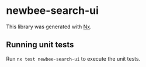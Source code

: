 # newbee-search-ui

This library was generated with [Nx](https://nx.dev).

## Running unit tests

Run `nx test newbee-search-ui` to execute the unit tests.
